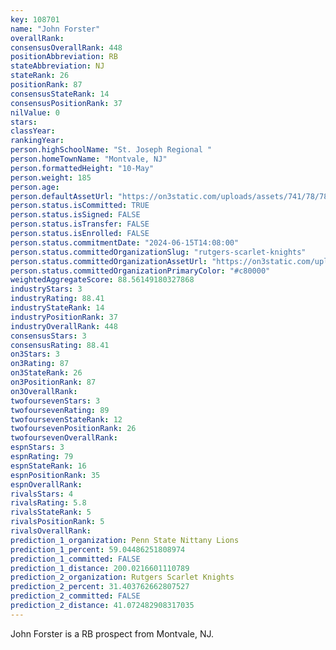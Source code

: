 ```yaml
---
key: 108701
name: "John Forster"
overallRank: 
consensusOverallRank: 448
positionAbbreviation: RB
stateAbbreviation: NJ
stateRank: 26
positionRank: 87
consensusStateRank: 14
consensusPositionRank: 37
nilValue: 0
stars: 
classYear: 
rankingYear: 
person.highSchoolName: "St. Joseph Regional "
person.homeTownName: "Montvale, NJ"
person.formattedHeight: "10-May"
person.weight: 185
person.age: 
person.defaultAssetUrl: "https://on3static.com/uploads/assets/741/78/78741.png"
person.status.isCommitted: TRUE
person.status.isSigned: FALSE
person.status.isTransfer: FALSE
person.status.isEnrolled: FALSE
person.status.commitmentDate: "2024-06-15T14:08:00"
person.status.committedOrganizationSlug: "rutgers-scarlet-knights"
person.status.committedOrganizationAssetUrl: "https://on3static.com/uploads/assets/161/150/150161.svg"
person.status.committedOrganizationPrimaryColor: "#c80000"
weightedAggregateScore: 88.56149180327868
industryStars: 3
industryRating: 88.41
industryStateRank: 14
industryPositionRank: 37
industryOverallRank: 448
consensusStars: 3
consensusRating: 88.41
on3Stars: 3
on3Rating: 87
on3StateRank: 26
on3PositionRank: 87
on3OverallRank: 
twofoursevenStars: 3
twofoursevenRating: 89
twofoursevenStateRank: 12
twofoursevenPositionRank: 26
twofoursevenOverallRank: 
espnStars: 3
espnRating: 79
espnStateRank: 16
espnPositionRank: 35
espnOverallRank: 
rivalsStars: 4
rivalsRating: 5.8
rivalsStateRank: 5
rivalsPositionRank: 5
rivalsOverallRank: 
prediction_1_organization: Penn State Nittany Lions
prediction_1_percent: 59.04486251808974
prediction_1_committed: FALSE
prediction_1_distance: 200.0216601110789
prediction_2_organization: Rutgers Scarlet Knights
prediction_2_percent: 31.403762662807527
prediction_2_committed: FALSE
prediction_2_distance: 41.072482908317035
---
```

John Forster is a RB prospect from Montvale, NJ.